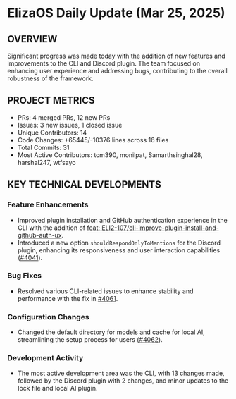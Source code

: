# ElizaOS Daily Update (Mar 25, 2025)

## OVERVIEW 
Significant progress was made today with the addition of new features and improvements to the CLI and Discord plugin. The team focused on enhancing user experience and addressing bugs, contributing to the overall robustness of the framework.

## PROJECT METRICS
- PRs: 4 merged PRs, 12 new PRs
- Issues: 3 new issues, 1 closed issue
- Unique Contributors: 14
- Code Changes: +65445/-10376 lines across 16 files
- Total Commits: 31
- Most Active Contributors: tcm390, monilpat, Samarthsinghal28, harshal247, wtfsayo

## KEY TECHNICAL DEVELOPMENTS

### Feature Enhancements
- Improved plugin installation and GitHub authentication experience in the CLI with the addition of [feat: ELI2-107/cli-improve-plugin-install-and-github-auth-ux](https://github.com/elizaos/eliza/pull/4031).
- Introduced a new option `shouldRespondOnlyToMentions` for the Discord plugin, enhancing its responsiveness and user interaction capabilities ([#4041](https://github.com/elizaos/eliza/pull/4041)).

### Bug Fixes
- Resolved various CLI-related issues to enhance stability and performance with the fix in [#4061](https://github.com/elizaos/eliza/pull/4061).

### Configuration Changes
- Changed the default directory for models and cache for local AI, streamlining the setup process for users ([#4062](https://github.com/elizaos/eliza/pull/4062)).

### Development Activity
- The most active development area was the CLI, with 13 changes made, followed by the Discord plugin with 2 changes, and minor updates to the lock file and local AI plugin.